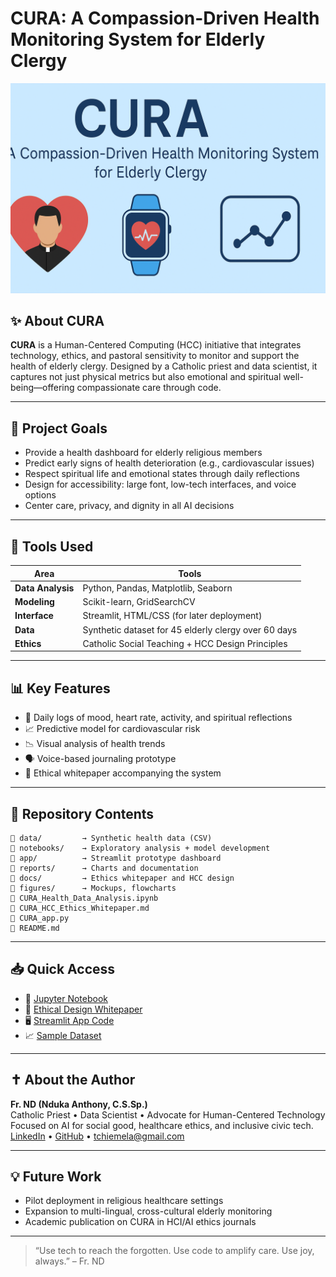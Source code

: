 # CURA: A Compassion-Driven Health Monitoring System for Elderly Clergy

<p align="center">
  <img src="banner.png" alt="CURA Banner" />
</p>


## ✨ About CURA

**CURA** is a Human-Centered Computing (HCC) initiative that integrates technology, ethics, and pastoral sensitivity to monitor and support the health of elderly clergy. Designed by a Catholic priest and data scientist, it captures not just physical metrics but also emotional and spiritual well-being—offering compassionate care through code.

---

## 🎯 Project Goals

- Provide a health dashboard for elderly religious members  
- Predict early signs of health deterioration (e.g., cardiovascular issues)  
- Respect spiritual life and emotional states through daily reflections  
- Design for accessibility: large font, low-tech interfaces, and voice options  
- Center care, privacy, and dignity in all AI decisions

---

## 🧰 Tools Used

| Area | Tools |
|------|-------|
| **Data Analysis** | Python, Pandas, Matplotlib, Seaborn |
| **Modeling** | Scikit-learn, GridSearchCV |
| **Interface** | Streamlit, HTML/CSS (for later deployment) |
| **Data** | Synthetic dataset for 45 elderly clergy over 60 days |
| **Ethics** | Catholic Social Teaching + HCC Design Principles |

---

## 📊 Key Features

- 🧓 Daily logs of mood, heart rate, activity, and spiritual reflections  
- 📈 Predictive model for cardiovascular risk  
- 📉 Visual analysis of health trends  
- 🗣 Voice-based journaling prototype  
- 📜 Ethical whitepaper accompanying the system

---

## 📁 Repository Contents

```
📂 data/         → Synthetic health data (CSV)
📂 notebooks/    → Exploratory analysis + model development
📂 app/          → Streamlit prototype dashboard
📂 reports/      → Charts and documentation
📂 docs/         → Ethics whitepaper and HCC design
📂 figures/      → Mockups, flowcharts
📄 CURA_Health_Data_Analysis.ipynb
📄 CURA_HCC_Ethics_Whitepaper.md
📄 CURA_app.py
📄 README.md
```

---

## 📥 Quick Access

- 📓 [Jupyter Notebook](./CURA_Health_Data_Analysis.ipynb)  
- 📄 [Ethical Design Whitepaper](./CURA_HCC_Ethics_Whitepaper.md)  
- 🖥️ [Streamlit App Code](./CURA_app.py)  
- 📈 [Sample Dataset](./data/cura_45_elderly_health_data.csv)

---

## ✝️ About the Author

**Fr. ND (Nduka Anthony, C.S.Sp.)**  
Catholic Priest • Data Scientist • Advocate for Human-Centered Technology  
Focused on AI for social good, healthcare ethics, and inclusive civic tech.  
[LinkedIn](https://www.linkedin.com/in/tchiemela) • [GitHub](https://github.com/Temela) • tchiemela@gmail.com

---

## 💡 Future Work

- Pilot deployment in religious healthcare settings  
- Expansion to multi-lingual, cross-cultural elderly monitoring  
- Academic publication on CURA in HCI/AI ethics journals

---

> “Use tech to reach the forgotten. Use code to amplify care. Use joy, always.” – Fr. ND

